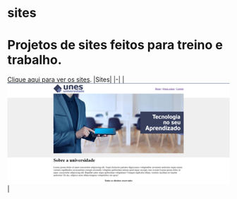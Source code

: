 # sites
# Projetos de sites feitos para treino e trabalho.
[Clique aqui para ver os sites](https://paulodslima.github.io/sites/).
|Sites|
|-|
|[![Imagem universidade unes](imagens/universidade_unes.png)](https://paulodslima.github.io/sites/universidade_unes/pagina_principal.html)|

